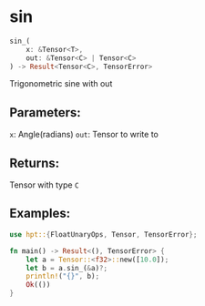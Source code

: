 # sin
```rust
sin_(
    x: &Tensor<T>, 
    out: &Tensor<C> | Tensor<C>
) -> Result<Tensor<C>, TensorError>
```
Trigonometric sine with out
## Parameters:
`x`: Angle(radians)
`out`: Tensor to write to
## Returns:
Tensor with type `C`
## Examples:
```rust
use hpt::{FloatUnaryOps, Tensor, TensorError};

fn main() -> Result<(), TensorError> {
    let a = Tensor::<f32>::new([10.0]);
    let b = a.sin_(&a)?;
    println!("{}", b);
    Ok(())
}
```